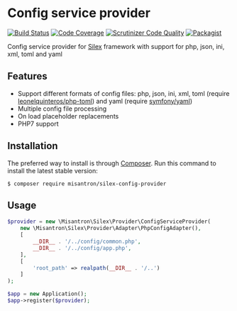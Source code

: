 # Config service provider

[![Build Status](http://img.shields.io/travis/com/misantron/silex-config-provider.svg?style=flat-square)](https://travis-ci.com/misantron/silex-config-provider)
[![Code Coverage](https://img.shields.io/scrutinizer/coverage/g/misantron/silex-config-provider.svg?style=flat-square)](https://scrutinizer-ci.com/g/misantron/silex-config-provider)
[![Scrutinizer Code Quality](https://img.shields.io/scrutinizer/g/misantron/silex-config-provider.svg?style=flat-square)](https://scrutinizer-ci.com/g/misantron/silex-config-provider)
[![Packagist](https://img.shields.io/packagist/v/misantron/silex-config-provider.svg?style=flat-square)](https://packagist.org/packages/misantron/silex-config-provider)

Config service provider for [Silex](http://silex.sensiolabs.org) framework with support for php, json, ini, xml, toml and yaml

## Features

- Support different formats of config files: php, json, ini, xml, toml (require [leonelquinteros/php-toml](https://github.com/leonelquinteros/php-toml)) and yaml (require [symfony/yaml](https://github.com/symfony/yaml))
- Multiple config file processing
- On load placeholder replacements
- PHP7 support

## Installation

The preferred way to install is through [Composer](https://getcomposer.org).
Run this command to install the latest stable version:

```shell
$ composer require misantron/silex-config-provider
```

## Usage

```php
$provider = new \Misantron\Silex\Provider\ConfigServiceProvider(
    new \Misantron\Silex\Provider\Adapter\PhpConfigAdapter(),
    [
        __DIR__ . '/../config/common.php',
        __DIR__ . '/../config/app.php',
    ],
    [
        'root_path' => realpath(__DIR__ . '/..')
    ]
);

$app = new Application();
$app->register($provider);
```